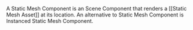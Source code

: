 A Static Mesh Component is an Scene Component that renders a [[Static Mesh Asset]] at its location.
An alternative to Static Mesh Component is Instanced Static Mesh Component.